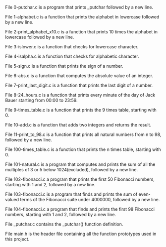 File 0-putchar.c is a program that prints _putchar followed by a new line.

File 1-alphabet.c is a function that prints the alphabet in lowercase followed by a new line.

File 2-print_alphabet_x10.c is a function that prints 10 times the alphabet in lowercase followed by a new line.

File 3-islower.c is a function that checks for lowercase character.

File 4-isalpha.c is a function that checks for alphabetic character.

File 5-sign.c is a function that prints the sign of a number.

File 6-abs.c is a function that computes the absolute value of an integer.

File 7-print_last_digit.c is a function that prints the last digit of a number.

File 8-24_hours.c is a function that prints every minute of the day of Jack Bauer starting from 00:00 to 23:59.

File 9-times_table.c is a function that prints the 9 times table, starting with 0.

File 10-add.c is a function that adds two integers and returns the result.

File 11-print_to_98.c is a function that prints all natural numbers from n to 98, followed by a new line.

File 100-times_table.c is a function that prints the n times table, starting with 0.

File 101-natural.c is a program that computes and prints the sum of all the multiples of 3 or 5 below 1024(excluded), followed by a new line.

File 102-fibonacci.c a program that prints the first 50 Fibonacci numbers, starting with 1 and 2, followed by a new line.

File 103-fibonacci.c is a program that finds and prints the sum of even-valued terms of the Fibonacci suite under 4000000, followed by a new line.

File 104-fibonacci.c a program that finds and prints the first 98 Fibonacci numbers, starting with 1 and 2, followed by a new line.

File _putchar.c contains the _putchar() function definition.

File main.h is the header file containing all the function prototypes used in this project.
